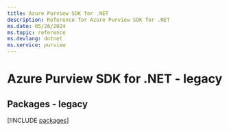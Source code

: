 ```yaml
---
title: Azure Purview SDK for .NET
description: Reference for Azure Purview SDK for .NET
ms.date: 05/28/2024
ms.topic: reference
ms.devlang: dotnet
ms.service: purview
---
```

# Azure Purview SDK for .NET - legacy
## Packages - legacy
[!INCLUDE [packages](purview-index.md)]